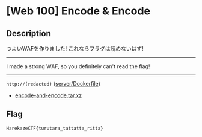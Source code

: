 # [Web 100] Encode & Encode
## Description
つよいWAFを作りました! これならフラグは読めないはず!

---

I made a strong WAF, so you definitely can't read the flag!

---

`http://(redacted)` ([server/Dockerfile](server/Dockerfile))

- [encode-and-encode.tar.xz](attachments/encode-and-encode.tar.xz)

## Flag
```
HarekazeCTF{turutara_tattatta_ritta}
```